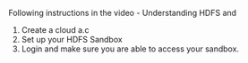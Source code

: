 Following instructions in the video - Understanding HDFS and
1. Create a cloud a.c
2. Set up your HDFS Sandbox
3. Login and make sure you are able to access your sandbox. 
